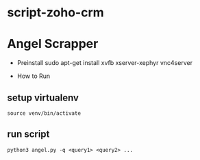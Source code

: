 # script-zoho-crm

# Angel Scrapper 

- Preinstall
sudo apt-get install xvfb xserver-xephyr vnc4server

- How to Run

## setup virtualenv
	source venv/bin/activate

## run script
	python3 angel.py -q <query1> <query2> ...


<!-- LOAD DATA INFILE '/var/lib/mysql-files/post.csv' 
INTO TABLE wp_afzqhp_posts 
FIELDS TERMINATED BY ',' 
ENCLOSED BY '"'
LINES TERMINATED BY '\n'
IGNORE 1 ROWS;
 -->
